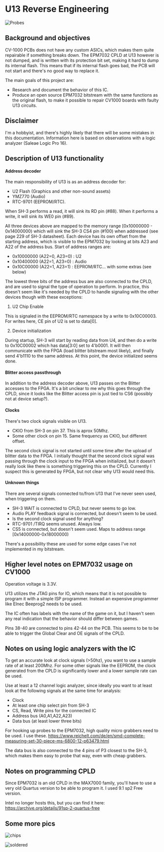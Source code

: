 # U13 Reverse Engineering

![Probes](/U13_Research/pics/probes.jpg "Probes connected to CPLD")

## Background and objectives

CV-1000 PCBs does not have any custom ASICs, which makes them quite repairable if something breaks down. The EPM7032 CPLD at U13 however is not dumped, and is written with its protection bit set, making it hard to dump its internal flash. This means that if its internal flash goes bad, the PCB will not start and there's no good way to replace it.

The main goals of this project are:

- Research and document the behavior of this IC.
- Produce an open source EPM7032 bitstream with the same functions as the original flash, to make it possible to repair CV1000 boards with faulty U13 circuits.

## Disclaimer

I'm a hobbyist, and there's highly likely that there will be some mistakes in this documentation. Information here is based on observations with a logic analyzer (Saleae Logic Pro 16).

## Description of U13 functionality

#### Address decoder

The main responsibility of U13 is as an address decoder for:
- U2 Flash (Graphics and other non-sound assets)
- YMZ770 (Audio)
- RTC-9701 (EEPROM/RTC).

When SH-3 performs a read, it will sink its RD pin (#88). When it performs a write, it will sink its WE0 pin (#89).

All three devices above are mapped to the memory range [0x10000000 - 0x14000000) which will sink the SH-3 CS4 pin (#100) when addressed (see page 229 of SH-3 datasheet). Each device has its own offset from the starting address, which is visible to the EPM7032 by looking at bits A23 and A22 of the address bus. Start of address ranges are:

- 0x10000000 (A22=0, A23=0) : U2
- 0x10400000 (A22=1, A23=0) : Audio
- 0x10C00000 (A22=1, A23=1) : EEPROM/RTC... with some extras (see below)

The lowest three bits of the address bus are also connected to the CPLD, and are used to signal the type of operation to perform. In practice, this doesn't seem like it's needed by the CPLD to handle signaling with the other devices though with these exceptions:

1. U2 Chip Enable

This is signaled in the EEPROM/RTC namespace by a write to 0x10C00003. For writes here, CE pin of U2 is set to data[0].

2. Device initialization

During startup, SH-3 will start by reading data from U4, and then do a write to 0x10C00002 which has data[3:0] set to 4'b0001. It will then communicate with the FPGA (load blitter bitstream most likely), and finally send 4'b1110 to the same address. At this point, the device initialized seems done.

#### Blitter access passthrough

In addition to the address decoder above, U13 passes on the Blitter accesses to the FPGA. It's a bit unclear to me why this goes through the CPLD, since it looks like the Blitter access pin is just tied to CS6 (possibly not at device setup?).

#### Clocks

There's two clock signals visible on U13.

- CKIO from SH-3 on pin 37. This is aprox 50Mhz.
- Some other clock on pin 15. Same frequency as CKIO, but different offset.

The second clock signal is not started until some time after the upload of blitter data to the FPGA. I initially thought that the second clock signal was passing through the clock input to the FPGA when initialized, but it doesn't really look like there is something triggering this on the CPLD. Currently I suspect this is generated by FPGA, but not clear why U13 would need this.

#### Unknown things

There are several signals connected to/from U13 that I've never seen used, when triggering on them.

- SH-3 WAIT is connected to CPLD, but never seems to go low.
- Audio PLAY feedback signal is connected, but doesn't seem to be used.
- Is the second clock signal used for anything?
- RTC-9701 /TIRQ seems unused. Always low.
- CS5 is connected, but doesn't seem used. Maps to address range [0x14000000-0x18000000)

There's a possibility these are used for some edge cases I've not implemented in my bitstream.

## Higher level notes on EPM7032 usage on CV1000

Operation voltage is 3.3V.

U13 utilizes the JTAG pins for IO, which means that it is not possible to program it with a simple ISP programmer. Instead an expensive programmer like Elnec Beeprog2 needs to be used.

The IC often has labels with the name of the game on it, but I haven't seen any real indication that the behavior should differ between games.

Pins 38-40 are connected to pins 42-44 on the PCB. This seems to be to be able to trigger the Global Clear and OE signals of the CPLD.

## Notes on using logic analyzers with the IC

To get an accurate look at clock signals (>50hz), you want to use a sample rate of at least 200Mhz. For some other signals like the EEPROM, the clock generated from the CPLD is significantly lower and a lower sample rate can be used.

Use at least a 12 channel logic analyzer, since ideally you want to at least look at the following signals at the same time for analysis:

- Clock
- At least one chip select pin from SH-3
- CS, Read, Write pins for the connected IC
- Address bus (A0,A1,A22,A23)
- Data bus (at least lower three bits)

For hooking up probes to the EPM7032, high quality micro grabbers need to be used. I use these. https://www.reichelt.com/de/en/smd-complete-measuring-set-30-piece-ms-6800-12-p63479.html

The data bus is also connected to the 4 pins of P3 closest to the SH-3, which makes them easy to probe that way, even with cheap grabbers.

## Notes on programming CPLD

Since EPM7032 is an old CPLD in the MAX7000 family, you'll have to use a very old Quartus version to be able to program it. I used 9.1 sp2 Free version.

Intel no longer hosts this, but you can find it here: https://archive.org/details/91sp-2-quartus-free

## Some more pics

![chips](/U13_Research/pics/chips.jpg "Original with two custom")

![soldered](/U13_Research/pics/soldered.jpg "Soldered to board")
